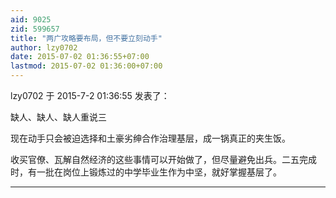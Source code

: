 ```yaml
---
aid: 9025
zid: 599657
title: "两广攻略要布局，但不要立刻动手"
author: lzy0702
date: 2015-07-02 01:36:55+07:00
lastmod: 2015-07-02 01:36:00+07:00
---
```


lzy0702 于 2015-7-2 01:36:55 发表了：

缺人、缺人、缺人重说三

现在动手只会被迫选择和土豪劣绅合作治理基层，成一锅真正的夹生饭。

收买官僚、瓦解自然经济的这些事情可以开始做了，但尽量避免出兵。二五完成时，有一批在岗位上锻炼过的中学毕业生作为中坚，就好掌握基层了。

---
